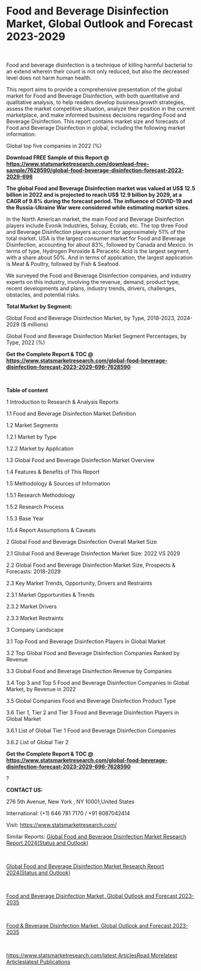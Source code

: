 <h1>Food and Beverage Disinfection Market, Global Outlook and Forecast 2023-2029</h1><br/><p>Food and beverage disinfection is a technique of killing harmful bacterial to an extend wherein their count is not only reduced, but also the decreased level does not harm human health.</p>
 
 
 
 <p>This report aims to provide a comprehensive presentation of the global market for Food and Beverage Disinfection, with both quantitative and qualitative analysis, to help readers develop business/growth strategies, assess the market competitive situation, analyze their position in the current marketplace, and make informed business decisions regarding Food and Beverage Disinfection. This report contains market size and forecasts of Food and Beverage Disinfection in global, including the following market information:</p>
 
 
 
 <p>Global top five companies in 2022 (%)</p>
 
 
 
 <p><strong>Download FREE Sample of this Report @ <a href="https://www.statsmarketresearch.com/download-free-sample/7628590/global-food-beverage-disinfection-forecast-2023-2029-696">https://www.statsmarketresearch.com/download-free-sample/7628590/global-food-beverage-disinfection-forecast-2023-2029-696</a></strong></p>
 
 
 
 <p><strong>The global Food and Beverage Disinfection market was valued at US$ 12.5 billion in 2022 and is projected to reach US$ 12.9 billion by 2029, at a <strong>CAGR</strong> of 9.8% during the forecast period. The influence of COVID-19 and the Russia-Ukraine War were considered while estimating market sizes.</strong></p>
 
 
 
 <p>In the North American market, the main Food and Beverage Disinfection players include Evonik Industries, Solvay, Ecolab, etc. The top three Food and Beverage Disinfection players account for approximately 51% of the total market. USA is the largest consumer market for Food and Beverage Disinfection, accounting for about 83%, followed by Canada and Mexico. In terms of type, Hydrogen Peroxide & Peracetic Acid is the largest segment, with a share about 50%. And in terms of application, the largest application is Meat & Poultry, followed by Fish & Seafood.</p>
 
 
 
 <p>We surveyed the Food and Beverage Disinfection companies, and industry experts on this industry, involving the revenue, demand, product type, recent developments and plans, industry trends, drivers, challenges, obstacles, and potential risks.</p>
 
 
 
 <p><strong>Total Market by Segment:</strong></p>
 
 
 
 <p>Global Food and Beverage Disinfection Market, by Type, 2018-2023, 2024-2029 ($ millions)</p>
 
 
 
 <p>Global Food and Beverage Disinfection Market Segment Percentages, by Type, 2022 (%)</p>
 
 
 
 <div><b>Get the Complete Report & TOC @ <a href="https://www.statsmarketresearch.com/global-food-beverage-disinfection-forecast-2023-2029-696-7628590">https://www.statsmarketresearch.com/global-food-beverage-disinfection-forecast-2023-2029-696-7628590</a></b></div>
 
 
 
 <p><br />
 
 <b>Table of content</b></p>
 
 
 
 <p>1 Introduction to Research & Analysis Reports<br />
 
 1.1 Food and Beverage Disinfection Market Definition<br />
 
 1.2 Market Segments<br />
 
 1.2.1 Market by Type<br />
 
 1.2.2 Market by Application<br />
 
 1.3 Global Food and Beverage Disinfection Market Overview<br />
 
 1.4 Features & Benefits of This Report<br />
 
 1.5 Methodology & Sources of Information<br />
 
 1.5.1 Research Methodology<br />
 
 1.5.2 Research Process<br />
 
 1.5.3 Base Year<br />
 
 1.5.4 Report Assumptions & Caveats<br />
 
 2 Global Food and Beverage Disinfection Overall Market Size<br />
 
 2.1 Global Food and Beverage Disinfection Market Size: 2022 VS 2029<br />
 
 2.2 Global Food and Beverage Disinfection Market Size, Prospects & Forecasts: 2018-2029<br />
 
 2.3 Key Market Trends, Opportunity, Drivers and Restraints<br />
 
 2.3.1 Market Opportunities & Trends<br />
 
 2.3.2 Market Drivers<br />
 
 2.3.3 Market Restraints<br />
 
 3 Company Landscape<br />
 
 3.1 Top Food and Beverage Disinfection Players in Global Market<br />
 
 3.2 Top Global Food and Beverage Disinfection Companies Ranked by Revenue<br />
 
 3.3 Global Food and Beverage Disinfection Revenue by Companies<br />
 
 3.4 Top 3 and Top 5 Food and Beverage Disinfection Companies in Global Market, by Revenue in 2022<br />
 
 3.5 Global Companies Food and Beverage Disinfection Product Type<br />
 
 3.6 Tier 1, Tier 2 and Tier 3 Food and Beverage Disinfection Players in Global Market<br />
 
 3.6.1 List of Global Tier 1 Food and Beverage Disinfection Companies<br />
 
 3.6.2 List of Global Tier 2</p>
 
 
 
 <div><b>Get the Complete Report & TOC @ <a href="https://www.statsmarketresearch.com/global-food-beverage-disinfection-forecast-2023-2029-696-7628590">https://www.statsmarketresearch.com/global-food-beverage-disinfection-forecast-2023-2029-696-7628590</a></b></div>
 
 
 
 <p>? </p>
 
 
 
 <p><b>CONTACT US:</b><br />
 
 276 5th Avenue, New York , NY 10001,United States<br />
 
 International: (+1) 646 781 7170 / +91 8087042414<br />
 
 Visit: <a href="https://www.statsmarketresearch.com/">https://www.statsmarketresearch.com/</a><br />
 
 Similar Reports: <a href="https://www.statsmarketresearch.com/global-food-beverage-disinfection-forecast-2023-2029-696-7628590">Global Food and Beverage Disinfection Market Research Report 2024(Status and Outlook)</a><br />
 
 <br />
 
 <a href="https://www.statsmarketresearch.com/global-food-beverage-disinfection-forecast-2023-2029-696-7628590">Global Food and Beverage Disinfection Market Research Report 2024(Status and Outlook)</a><br />
 
 <br />
 
 <a href="https://www.statsmarketresearch.com/global-food-beverage-disinfection-forecast-2023-2029-696-7628590">Food and Beverage Disinfection Market, Global Outlook and Forecast 2023-2035</a><br />
 
 <br />
 
 <a href="https://www.statsmarketresearch.com/global-food-beverage-disinfection-forecast-2023-2029-696-7628590">Food & Beverage Disinfection Market, Global Outlook and Forecast 2023-2035</a><br />
 
 <br />
 
 <a href="https://gyeongbokgung.com">https://www.statsmarketresearch.com/</a><a href="https://hallyeomaritime.com">latest Articles</a><a href="https://jingwansa.com">Read More</a><a href="https://nguoiviet.jp/">latest Articles</a><a href="https://www.intelmarketresearch.com/">latest Publications</a></p>